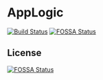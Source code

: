 # AppLogic

[![Build Status](https://travis-ci.org/rubykube/applogic.svg?branch=master)](https://travis-ci.org/rubykube/applogic)
[![FOSSA Status](https://app.fossa.io/api/projects/git%2Bgithub.com%2Frubykube%2Fapplogic.svg?type=shield)](https://app.fossa.io/projects/git%2Bgithub.com%2Frubykube%2Fapplogic?ref=badge_shield)


## License
[![FOSSA Status](https://app.fossa.io/api/projects/git%2Bgithub.com%2Frubykube%2Fapplogic.svg?type=large)](https://app.fossa.io/projects/git%2Bgithub.com%2Frubykube%2Fapplogic?ref=badge_large)